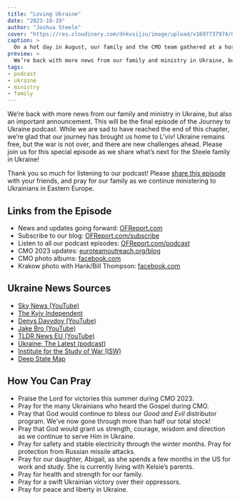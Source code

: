 ```yaml
---
title: "Loving Ukraine"
date: "2023-10-19"
author: "Joshua Steele"
cover: "https://res.cloudinary.com/dnkvsijzu/image/upload/v1697737974/OFReport/2023-10-19-loving-ukraine/hospital-concert-outside_jssam2.jpg"
caption: >
  On a hot day in August, our family and the CMO team gathered at a hospital for wounded Ukrainian soldiers in L’viv. We went room to room, singing Ukrainian songs and sharing the Gospel.
preview: >
  We’re back with more news from our family and ministry in Ukraine, but also an important announcement. This will be the final episode of the Journey to Ukraine podcast. While we are sad to have reached the end of this chapter, we’re glad that our journey has brought us home to L’viv! Ukraine remains free, but the war is not over, and there are new challenges ahead. Please join us for this special episode as we share what’s next for the Steele family in Ukraine!
tags:
- podcast
- ukraine
- ministry
- family
---
```


We’re back with more news from our family and ministry in Ukraine, but also an important announcement. This will be the final episode of the Journey to Ukraine podcast. While we are sad to have reached the end of this chapter, we’re glad that our journey has brought us home to L’viv! Ukraine remains free, but the war is not over, and there are new challenges ahead. Please join us for this special episode as we share what’s next for the Steele family in Ukraine!

Thank you so much for listening to our podcast! Please [share this episode](https://podcasts.apple.com/us/podcast/journey-to-ukraine/id1613710582) with your friends, and pray for our family as we continue ministering to Ukrainians in Eastern Europe.


## Links from the Episode

- News and updates going forward: [OFReport.com](https://ofreport.com/)
- Subscribe to our blog: [OFReport.com/subscribe](https://ofreport.com/subscribe/)
- Listen to all our podcast episodes: [OFReport.com/podcast](https://ofreport.com/podcast/)
- CMO 2023 updates: [euroteamoutreach.org/blog](https://euroteamoutreach.org/blog/)
- CMO photo albums: [facebook.com](https://www.facebook.com/euroteamoutreach/photos_albums)
- Krakow photo with Hank/Bill Thompson: [facebook.com](https://www.facebook.com/photo/?fbid=275459658525392&set=a.275241695213855)

## Ukraine News Sources

- [Sky News (YouTube)](https://www.youtube.com/playlist?list=PLG8IrydigQfdt7DcwVqs_COZ9RXC6jRUB)
- [The Kyiv Independent](https://kyivindependent.com/)
- [Denys Davydov (YouTube)](https://www.youtube.com/@DenysDavydov)
- [Jake Bro (YouTube)](https://www.youtube.com/@JakeBroe)
- [TLDR News EU (YouTube)](https://www.youtube.com/@TLDRnewsEU)
- [Ukraine: The Latest (podcast)](https://podcasts.apple.com/gb/podcast/ukraine-the-latest/id1612424182)
- [Institute for the Study of War (ISW)](https://www.understandingwar.org/)
- [Deep State Map](https://deepstatemap.live/)

## How You Can Pray

* Praise the Lord for victories this summer during CMO 2023.
* Pray for the many Ukrainians who heard the Gospel during CMO.
* Pray that God would continue to bless our *Good and Evil* distributor program. We’ve now gone through more than half our total stock!
* Pray that God would grant us strength, courage, wisdom and direction as we continue to serve Him in Ukraine.
* Pray for safety and stable electricity through the winter months. Pray for protection from Russian missile attacks.
* Pray for our daughter, Abigail, as she spends a few months in the US for work and study. She is currently living with Kelsie’s parents.
* Pray for health and strength for our family.
* Pray for a swift Ukrainian victory over their oppressors.
* Pray for peace and liberty in Ukraine.

<article-callout content="Keep scrolling for more photos from our family and ministry..." />

<article-image publicId="OFReport/2023-10-19-loving-ukraine/blue-van-garage_d7qrpt" width="768" caption="To those of you who generously donated to help us buy the “New Blue Van”, thank you so much! It runs like a charm, and it has transported Ukrainians, Americans, Belorussians, and Slovaks (and their stuff!) all over Eastern Europe. We are truly grateful for God’s provision!" />

<article-image publicId="OFReport/2023-10-19-loving-ukraine/josh-nathan-kels-2023_x9vt7u" width="768" caption="As CMO 2023 began, it was great to have Nathan Day back on the “right side” of the Atlantic! 😁" />

<article-image publicId="OFReport/2023-10-19-loving-ukraine/girls-practicing_wjyzog" width="768" caption="Our older three girls practice an acapella rendition of Amazing Grace in preparation for our concert outreaches." />

<article-image publicId="OFReport/2023-10-19-loving-ukraine/hospital-concert-hallway_cwroqt" width="768" caption="During the summer project, we were invited to sing at a local hospital for wounded Ukrainian soldiers." />

<article-image publicId="OFReport/2023-10-19-loving-ukraine/hospital-concert-singing_hf17rc" width="768" caption="Sometimes it was hard to fit everyone in, but we sang with joy in our hearts and smiles on our faces. Afterwards, each soldier received a copy of *Good and Evil*." />

<article-image publicId="OFReport/2023-10-19-loving-ukraine/hos-nad-bill-team-meeting_vxycwl" width="768" caption="Team meeting in the mountains (CMO 2023)" />

<article-image publicId="OFReport/2023-10-19-loving-ukraine/kelsie-costume_phxvfg" height="768" caption="Kelsie tries on her new costume for the concert. (*Good and Evil* books at the ready!)" />

<article-image publicId="OFReport/2023-10-19-loving-ukraine/radekhiv-concert_s182gx" width="768" caption="Singing at the Radekhiv city festival" />

<article-image publicId="OFReport/2023-10-19-loving-ukraine/bill-ge-handout-radekhiv_srrzhw" height="768" caption="As always, when the concert is over, we break out the cases of *Good and Evil* and give them away as fast as we can. At this concert, we gave out all 10 cases that we had with us!" />

<article-image publicId="OFReport/2023-10-19-loving-ukraine/cmo-2023-team-photo_z7zjlm" width="768" caption="The CMO 2023 team. From the left: Hosanna, Bill, Nathan, Joshua, Abigail" />

<article-image publicId="OFReport/2023-10-19-loving-ukraine/potatoes-in-bucha_yyqsrd" height="768" caption="Earlier this year, we collaborated with a man in our church to supply nearly a ton of potatoes to families in Bucha. Each of these families lost loved ones who were murdered by the Russians in the early days of the occupation." />








<article-image publicId="OFReport/2023-10-19-loving-ukraine/zilina-steeles-horyoviis_gldruj" width="768" caption="During a recent visit to Slovakia, it was great to see our Ukrainian friends the Horyovii family!" />

<article-image publicId="OFReport/2023-10-19-loving-ukraine/church-kids-prayer_xfa340" width="768" caption="Prayer for the kids at our church in L’viv" />

<article-image publicId="OFReport/2023-10-19-loving-ukraine/abbie-last-sunday_pazyln" width="768" caption="This was Abigail’s last Sunday in L’viv before she left for the US." />

<article-image publicId="OFReport/2023-10-19-loving-ukraine/daddy-mia-shopping-cart_irfxax" width="768" caption="Daddy and Mia cruising through the local hardware store!" />

<article-image publicId="OFReport/2023-10-19-loving-ukraine/dad-kids-game_cu9tve" width="768" caption="“We convinced Dad to play Sequence with us!”" />

<article-image publicId="OFReport/2023-10-19-loving-ukraine/abigail-18_ibdqb8" height="768" caption="Hard to believe that our sweet Abbie is 18!" />

<article-image publicId="OFReport/2023-10-19-loving-ukraine/kids-bike_ya6crp" height="768" caption="We got the bikes fixed in time to ride while the weather was still nice. They had a blast!" />

<article-image publicId="OFReport/2023-10-19-loving-ukraine/krakow-airport_zhz5mt" width="768" caption="4am at the Krakow airport, saying good-bye to my little girl. 🥲💞" />

<article-image publicId="OFReport/2023-10-19-loving-ukraine/kelsie-joshua-19-years_hlkpsw" width="768" caption="Kelsie and I recently celebrated 19 years of marriage. How the years have flown by. God is so, so faithful!" />
